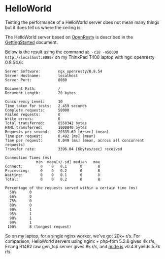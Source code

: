 <!---
    @title         Benchmark
    @creator       Yichun Zhang
    @created       2011-06-21 05:50 GMT
    @modifier      Yichun Zhang
    @modifier_link yichun-zhang
    @modified      2011-06-21 07:34 GMT
    @changes       5
--->


# HelloWorld
Testing the performance of a HelloWorld server does not mean many things but
it does tell us where the ceiling is.

The HelloWorld server based on [OpenResty](openresty.html) is described in the
[GettingStarted](getting-started.html) document.

Below is the result using the command `ab -c10 -n50000 http://localhost:8080/` on
my ThinkPad T400 laptop with ngx_openresty 0.8.54.6:

```
Server Software:        ngx_openresty/0.8.54
Server Hostname:        localhost
Server Port:            8080

Document Path:          /
Document Length:        20 bytes

Concurrency Level:      10
Time taken for tests:   2.459 seconds
Complete requests:      50000
Failed requests:        0
Write errors:           0
Total transferred:      8550342 bytes
HTML transferred:       1000040 bytes
Requests per second:    20335.69 [#/sec] (mean)
Time per request:       0.492 [ms] (mean)
Time per request:       0.049 [ms] (mean, across all concurrent requests)
Transfer rate:          3396.04 [Kbytes/sec] received

Connection Times (ms)
              min  mean[+/-sd] median   max
Connect:        0    0   0.1      0       8
Processing:     0    0   0.2      0       8
Waiting:        0    0   0.1      0       8
Total:          0    0   0.2      0       8

Percentage of the requests served within a certain time (ms)
  50%      0
  66%      0
  75%      0
  80%      0
  90%      1
  95%      1
  98%      1
  99%      1
 100%      8 (longest request)
```


So on my laptop, for a single nginx worker, we've got 20k+ r/s. For comparison,
HelloWorld servers using nginx + php-fpm 5.2.8 gives 4k r/s, Erlang R14B2 raw
gen_tcp server gives 8k r/s, and [node.js](http://nodejs.org/) v0.4.8 yields 5.7k
r/s.
